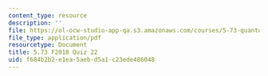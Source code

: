 ```yaml
---
content_type: resource
description: ''
file: https://ol-ocw-studio-app-qa.s3.amazonaws.com/courses/5-73-quantum-mechanics-i-fall-2018/f684b2b2e1ea5aebd5a1c23ede486048_MIT5_73F18_quiz22.pdf
file_type: application/pdf
resourcetype: Document
title: 5.73 F2018 Quiz 22
uid: f684b2b2-e1ea-5aeb-d5a1-c23ede486048
---
```

